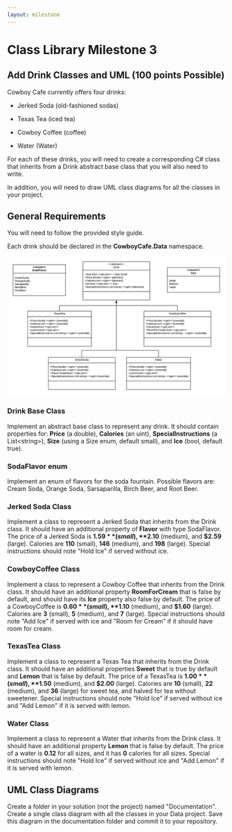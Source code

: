 ```yaml
---
layout: milestone
---
```


# Class Library Milestone 3

## Add Drink Classes and UML (100 points Possible)

Cowboy Cafe currently offers four drinks:

* Jerked Soda (old-fashioned sodas)

* Texas Tea (iced tea)

* Cowboy Coffee (coffee)

* Water (Water)

For each of these drinks, you will need to create a corresponding C# class that inherits from a Drink abstract base class that you will also need to write.

In addition, you will need to draw UML class diagrams for all the classes in your project.

## General Requirements

You will need to follow the provided style guide.

Each drink should be declared in the **CowboyCafe.Data** namespace.

![Drinks UML](assets/DrinksUML.png)

### Drink Base Class
Implement an abstract base class to represent any drink.  It should contain properties for: **Price** (a double), **Calories** (an uint), **SpecialInstructions** (a List&lt;string&gt;), **Size**  (using a Size enum, default small), and **Ice** (bool, default true).

### SodaFlavor enum
Implement an enum of flavors for the soda fountain.  Possible flavors are: Cream Soda, Orange Soda, Sarsaparilla, Birch Beer, and Root Beer.

### Jerked Soda Class
Implement a class to represent a Jerked Soda that inherits from the Drink class.  It should have an additional property of **Flavor** with type SodaFlavor.  The price of a Jerked Soda is **$1.59** (small), **$2.10** (medium), and **$2.59** (large).  Calories are **110** (small), **146** (medium), and **198** (large). Special instructions should note "Hold Ice" if served without ice.

### CowboyCoffee Class
Implement a class to represent a Cowboy Coffee that inherits from the Drink class.  It should have an additional property **RoomForCream** that is false by default, and should have its **Ice** property also false by default.  The price of a CowboyCoffee is **$0.60** (small), **$1.10** (medium), and **$1.60** (large).  Calories are **3** (small), **5** (medium), and **7** (large). Special instructions should note "Add Ice" if served with ice and "Room for Cream" if it should have room for cream.

### TexasTea Class
Implement a class to represent a Texas Tea that inherits from the Drink class.  It should have an additional properties **Sweet** that is true by default and **Lemon** that is false by default.  The price of a TexasTea is **$1.00** (small), **$1.50** (medium), and **$2.00** (large).  Calories are **10** (small), **22** (medium), and **36** (large) for sweet tea, and halved for tea without sweetener. Special instructions should note "Hold Ice" if served without ice and "Add Lemon" if it is served with lemon.

### Water Class
Implement a class to represent a Water that inherits from the Drink class.  It should have an additional property **Lemon** that is false by default.  The price of a water is **0.12** for all sizes, and it has **0** calories for all sizes.  Special instructions should note "Hold Ice" if served without ice and "Add Lemon" if it is served with lemon.

## UML Class Diagrams
Create a folder in your solution (not the project) named "Documentation".  Create a single class diagram with all the classes in your Data project.  Save this diagram in the documentation folder and commit it to your repository.

